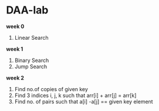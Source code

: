 # DAA-lab
**week 0**<br>
1. Linear Search<br>

**week 1**<br>
1. Binary Search<br>
2. Jump Search<br>

**week 2**<br>
1. Find no.of copies of given key
2. Find 3 indices i, j, k such that arr[i] + arr[j] = arr[k]
3. Find no. of pairs such that a[i] -a[j] == given key element
